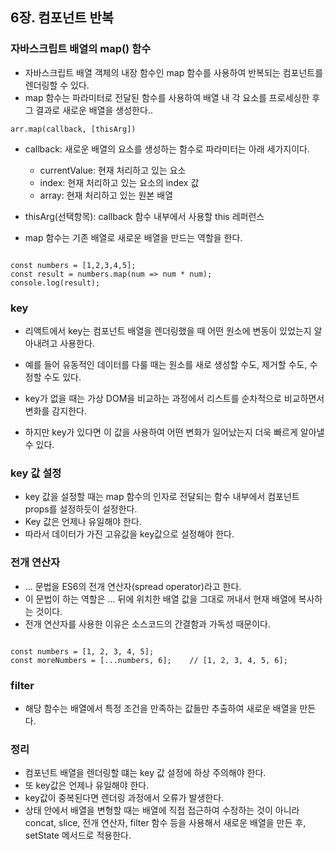 ## 6장. 컴포넌트 반복

### 자바스크립트 배열의 map() 함수

- 자바스크립트 배열 객체의 내장 함수인 map 함수를 사용하여 반복되는 컴포넌트를 렌더링할 수 있다.
- map 함수는 파라미터로 전달된 함수를 사용하여 배열 내 각 요소를 프로세싱한 후 그 결과로 새로운 배열을 생성한다..

```
arr.map(callback, [thisArg])
```

- callback: 새로운 배열의 요소를 생성하는 함수로 파라미터는 아래 세가지이다.
    - currentValue: 현재 처리하고 있는 요소
    - index: 현재 처리하고 있는 요소의 index 값
    - array: 현재 처리하고 있는 원본 배열
- thisArg(선택항목): callback 함수 내부에서 사용할 this 레퍼런스

- map 함수는 기존 배열로 새로운 배열을 만드는 역할을 한다. 

```

const numbers = [1,2,3,4,5];
const result = numbers.map(num => num * num);
console.log(result);

```


### key

- 리액트에서 key는 컴포넌트 배열을 렌더링했을 때 어떤 원소에 변동이 있었는지 알아내려고 사용한다.
- 예를 들어 유동적인 데이터를 다룰 때는 원소를 새로 생성할 수도, 제거할 수도, 수정할 수도 있다.

- key가 없을 때는 가상 DOM을 비교하는 과정에서 리스트를 순차적으로 비교하면서 변화를 감지한다.
- 하지만 key가 있다면 이 값을 사용하여 어떤 변화가 일어났는지 더욱 빠르게 알아낼 수 있다.


### key 값 설정

- key 값을 설정할 때는 map 함수의 인자로 전달되는 함수 내부에서 컴포넌트 props를 설정하듯이 설정한다.
- Key 값은 언제나 유일해야 한다.
- 따라서 데이터가 가진 고유값을 key값으로 설정해야 한다. 


### 전개 연산자

- ... 문법을 ES6의 전개 연산자(spread operator)라고 한다.
- 이 문법이 하는 역할은 ... 뒤에 위치한 배열 값을 그대로 꺼내서 현재 배열에 복사하는 것이다.
- 전개 연산자를 사용한 이유은 소스코드의 간결함과 가독성 때문이다. 

```

const numbers = [1, 2, 3, 4, 5];
const moreNumbers = [...numbers, 6];    // [1, 2, 3, 4, 5, 6];

```


### filter

- 해당 함수는 배열에서 특정 조건을 만족하는 값들만 추출하여 새로운 배열을 만든다. 


### 정리

- 컴포넌트 배열을 렌더링할 떄는 key 값 설정에 하상 주의해야 한다.
- 또 key값은 언제나 유일해야 한다.
- key값이 중복된다면 렌더링 과정에서 오류가 발생한다.
- 상태 안에서 배열을 변형할 때는 배열에 직접 접근하여 수정하는 것이 아니라 concat, slice, 전개 연산자, filter 함수 등을 사용해서 새로운 배열을 만든 후, setState 메서드로 적용한다. 